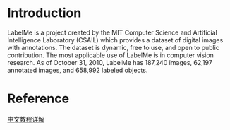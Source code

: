 # Introduction
LabelMe is a project created by the MIT Computer Science and Artificial Intelligence Laboratory (CSAIL) which provides a dataset of digital images with annotations. The dataset is dynamic, free to use, and open to public contribution. The most applicable use of LabelMe is in computer vision research. As of October 31, 2010, LabelMe has 187,240 images, 62,197 annotated images, and 658,992 labeled objects. 
# Reference
[中文教程详解](https://blog.csdn.net/u014061630/article/details/88756644)
